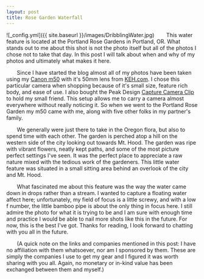```yaml
---
layout: post
title: Rose Garden Waterfall
---
```


![_config.yml]({{ site.baseurl }}/images/DribblingWater.jpg)
&nbsp;&nbsp;&nbsp;&nbsp;&nbsp;&nbsp; This water feature is located at the Portland Rose Gardens in Portland, OR. What stands out to me about this shot is not the photo itself but all of the photos I chose not to take that day. In this post I will talk about when and why of my photos and ultimately what makes it here. 

&nbsp;&nbsp;&nbsp;&nbsp;&nbsp;&nbsp; Since I have started the blog almost all of my photos have been taken using my [Canon m50](https://www.usa.canon.com/shop/p/eos-m50?color=Black&type=New) with it's 50mm lens from [KEH.com](https://www.keh.com/). I chose this particular camera when shopping because of it's small size, feature rich body, and ease of use. I also bought the Peak Design [Capture Camera Clip](https://www.peakdesign.com/products/capture) to hold my small friend. This setup allows me to carry a camera almost everywhere without really noticing it. So when we went to the Portland Rose Garden my m50 came with me, along with five other folks in my partner's family. 

&nbsp;&nbsp;&nbsp;&nbsp;&nbsp;&nbsp; We generally were just there to take in the Oregon flora, but also to spend time with each other. The garden is perched atop a hill on the western side of the city looking out towards Mt. Hood. The garden was ripe with vibrant flowers, neatly kept paths, and some of the most picture perfect settings I've seen. It was the perfect place to appreciate a raw nature mixed with the tedious work of the gardeners. This little water feature was situated in a small sitting area behind an overlook of the city and Mt. Hood. 

&nbsp;&nbsp;&nbsp;&nbsp;&nbsp;&nbsp; What fascinated me about this feature was the way the water came down in drops rather than a stream. I wanted to capture a floating water affect here; unfortunately, my field of focus is a little screwy, and with a low f number, the little bamboo pipe is about the only thing in focus here. I still admire the photo for what it is trying to be and I am sure with enough time and practice I would be able to nail more shots like this in the future. For now, this is the best I've got. Thanks for reading, I look forward to chatting with you all in the future.

&nbsp;&nbsp;&nbsp;&nbsp;&nbsp;&nbsp; (A quick note on the links and companies mentioned in this post: I have no affiliation with them whatsoever, nor am I sponsored by them. These are simply the companies I use to get my gear and I figured it was worth sharing with you all. Again, no monetary or in-kind value has been exchanged between them and myself.)




